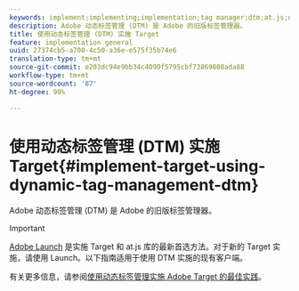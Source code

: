 ```yaml
---
keywords: implement;implementing;implementation;tag manager;dtm;at.js;dynamic tag management
description: Adobe 动态标签管理 (DTM) 是 Adobe 的旧版标签管理器。
title: 使用动态标签管理 (DTM) 实施 Target
feature: implementation general
uuid: 27374cb5-a700-4c50-a36e-e575f35b74e6
translation-type: tm+mt
source-git-commit: e203dc94e9bb34c4090f5795cbf73869808ada88
workflow-type: tm+mt
source-wordcount: '87'
ht-degree: 90%

---
```



# 使用动态标签管理 (DTM) 实施 Target{#implement-target-using-dynamic-tag-management-dtm}

Adobe 动态标签管理 (DTM) 是 Adobe 的旧版标签管理器。

>[!IMPORTANT]
>
>[Adobe Launch](../../../c-implementing-target/c-implementing-target-for-client-side-web/how-to-deployatjs/cmp-implementing-target-using-adobe-launch.md#topic_5234DDAEB0834333BD6BA1B05892FC25) 是实施 Target 和 at.js 库的最新首选方法。对于新的 Target 实施，请使用 Launch。以下指南适用于使用 DTM 实施的现有客户端。

有关更多信息，请参阅[使用动态标签管理实施 Adobe Target 的最佳实践](https://docs.adobe.com/content/help/en/dtm/implementing/overview.html)。
